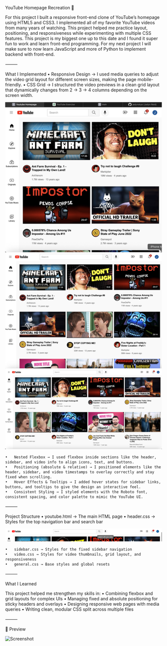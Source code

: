 YouTube Homepage Recreation 🎥

For this project I built a responsive front-end clone of YouTube’s homepage using HTML5 and CSS3. I implemented all of my favorite YouTube videos from many years of watching. This project helped me practice layout, positioning, and responsiveness while experimenting with multiple CSS features. This project is my biggest one up to this date and I found it super fun to work and learn front-end programming. For my next project I will make sure to now learn JavaScript and more of Python to implement backend with front-end.

⸻

What I Implemented
	•	Responsive Design → I used media queries to adjust the video grid layout for different screen sizes, making the page mobile-friendly.
	•	CSS Grid → I structured the video previews in a clean grid layout that dynamically changes from 2 → 3 → 4 columns depending on the screen width.

![Screenshot](grid2.png)
![Screenshot](grid3.png)
![Screenshot](grid4.png)
	
	•	Nested Flexbox → I used flexbox inside sections like the header, sidebar, and video info to align icons, text, and buttons.
	•	Positioning (absolute & relative) → I positioned elements like the header, sidebar, and video timestamps to overlay correctly and stay fixed when scrolling.
	•	Hover Effects & Tooltips → I added hover states for sidebar links, buttons, and tooltips to give the design an interactive feel.
	•	Consistent Styling → I styled elements with the Roboto font, consistent spacing, and color palette to mimic the YouTube UI.

⸻

Project Structure
	•	youtube.html → The main HTML page
	•	header.css → Styles for the top navigation bar and search bar

![Screenshot](hover.png)
	
	•	sidebar.css → Styles for the fixed sidebar navigation
	•	video.css → Styles for video thumbnails, grid layout, and responsiveness
	•	general.css → Base styles and global resets

⸻

What I Learned

This project helped me strengthen my skills in:
	•	Combining flexbox and grid layouts for complex UIs
	•	Managing fixed and absolute positioning for sticky headers and overlays
	•	Designing responsive web pages with media queries
	•	Writing clean, modular CSS split across multiple files

⸻

📸 Preview

![Screenshot](final.png)
